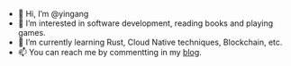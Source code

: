 - 👋 Hi, I’m @yingang
- 👀 I’m interested in software development, reading books and playing games.
- 🌱 I’m currently learning Rust, Cloud Native techniques, Blockchain, etc.
- 📫 You can reach me by commentting in my [blog](https://yingang.github.io/).

<!---
yingang/yingang is a ✨ special ✨ repository because its `README.md` (this file) appears on your GitHub profile.
You can click the Preview link to take a look at your changes.
--->
